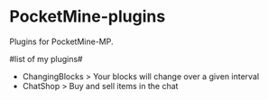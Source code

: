 # PocketMine-plugins
Plugins for PocketMine-MP. 

#list of my plugins#
* ChangingBlocks > Your blocks will change over a given interval
* ChatShop > Buy and sell items in the chat
